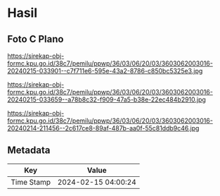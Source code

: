 # Hasil

## Foto C Plano

https://sirekap-obj-formc.kpu.go.id/38c7/pemilu/ppwp/36/03/06/20/03/3603062003016-20240215-033901--c7f711e6-595e-43a2-8786-c850bc5325e3.jpg

https://sirekap-obj-formc.kpu.go.id/38c7/pemilu/ppwp/36/03/06/20/03/3603062003016-20240215-033659--a78b8c32-f909-47a5-b38e-22ec484b2910.jpg

https://sirekap-obj-formc.kpu.go.id/38c7/pemilu/ppwp/36/03/06/20/03/3603062003016-20240214-211456--2c617ce8-89af-487b-aa0f-55c81ddb9c46.jpg


## Metadata

| Key        | Value               |
| ---------- | ------------------- |
| Time Stamp | 2024-02-15 04:00:24 |



